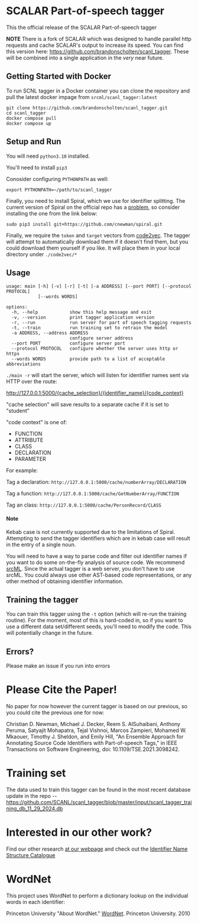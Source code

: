 # SCALAR Part-of-speech tagger
This the official release of the SCALAR Part-of-speech tagger

**NOTE**
There is a fork of SCALAR which was designed to handle parallel http requests and cache SCALAR's output to increase its speed. You can find this version here: https://github.com/brandonscholten/scanl_tagger. These will be combined into a single application in the *very* near future.

## Getting Started with Docker

To run SCNL tagger in a Docker container you can clone the repository and pull the latest docker impage from `srcml/scanl_tagger:latest`

```
git clone https://github.com/brandonscholten/scanl_tagger.git
cd scanl_tagger
docker compose pull
docker compose up
```

## Setup and Run
You will need `python3.10` installed. 

You'll need to install `pip3`

Conosider configuring `PYTHONPATH` as well:

	export PYTHONPATH=~/path/to/scanl_tagger

Finally, you need to install Spiral, which we use for identifier splitting. The current version of Spiral on the official repo has a [problem](https://github.com/casics/spiral/issues/4), so consider installing the one from the link below:

    sudo pip3 install git+https://github.com/cnewman/spiral.git

Finally, we require the `token` and `target` vectors from [code2vec](https://github.com/tech-srl/code2vec). The tagger will attempt to automatically download them if it doesn't find them, but you could download them yourself if you like. It will place them in your local directory under `./code2vec/*`

## Usage

```
usage: main [-h] [-v] [-r] [-t] [-a ADDRESS] [--port PORT] [--protocol PROTOCOL]
            [--words WORDS]

options:
  -h, --help            show this help message and exit
  -v, --version         print tagger application version
  -r, --run             run server for part of speech tagging requests
  -t, --train           run training set to retrain the model
  -a ADDRESS, --address ADDRESS
                        configure server address
  --port PORT           configure server port
  --protocol PROTOCOL   configure whether the server uses http or https
  --words WORDS         provide path to a list of acceptable abbreviations
```

`./main -r` will start the server, which will listen for identifier names sent via HTTP over the route:

http://127.0.0.1:5000/{cache_selection}/{identifier_name}/{code_context}

"cache selection" will save results to a separate cache if it is set to "student"

"code context" is one of:
- FUNCTION
- ATTRIBUTE
- CLASS
- DECLARATION
- PARAMETER

For example:

Tag a declaration: ``http://127.0.0.1:5000/cache/numberArray/DECLARATION``

Tag a function: ``http://127.0.0.1:5000/cache/GetNumberArray/FUNCTION``

Tag an class: ``http://127.0.0.1:5000/cache/PersonRecord/CLASS``

#### Note
Kebab case is not currently supported due to the limitations of Spiral. Attempting to send the tagger identifiers which are in kebab case will result in the entry of a single noun. 

You will need to have a way to parse code and filter out identifier names if you want to do some on-the-fly analysis of source code. We recommend [srcML](https://www.srcml.org/). Since the actual tagger is a web server, you don't have to use srcML. You could always use other AST-based code representations, or any other method of obtaining identifier information. 

## Training the tagger
You can train this tagger using the `-t` option (which will re-run the training routine). For the moment, most of this is hard-coded in, so if you want to use a different data set/different seeds, you'll need to modify the code. This will potentially change in the future.

## Errors?
Please make an issue if you run into errors

# Please Cite the Paper!

No paper for now however the current tagger is based on our previous, so you could cite the previous one for now: 

Christian  D.  Newman,  Michael  J.  Decker,  Reem  S.  AlSuhaibani,  Anthony  Peruma,  Satyajit  Mohapatra,  Tejal  Vishnoi, Marcos Zampieri, Mohamed W. Mkaouer, Timothy J. Sheldon, and Emily Hill, "An Ensemble Approach for Annotating Source Code Identifiers with Part-of-speech Tags," in IEEE Transactions on Software Engineering, doi: 10.1109/TSE.2021.3098242.

# Training set
The data used to train this tagger can be found in the most recent database update in the repo -- https://github.com/SCANL/scanl_tagger/blob/master/input/scanl_tagger_training_db_11_29_2024.db

# Interested in our other work?
Find our other research [at our webpage](https://www.scanl.org/) and check out the [Identifier Name Structure Catalogue](https://github.com/SCANL/identifier_name_structure_catalogue)

# WordNet
This project uses WordNet to perform a dictionary lookup on the individual words in each identifier:

Princeton University "About WordNet." [WordNet](https://wordnet.princeton.edu/). Princeton University. 2010

